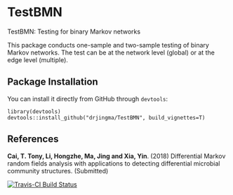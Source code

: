 # TestBMN
TestBMN: Testing for binary Markov networks

This package conducts one-sample and two-sample testing of binary Markov networks. The test can be at the network level (global) or at the edge level (multiple).


## **Package Installation**
You can install it directly from GitHub through `devtools`:

```
library(devtools)
devtools::install_github("drjingma/TestBMN", build_vignettes=T)
```

## **References**
**Cai, T. Tony, Li, Hongzhe, Ma, Jing and Xia, Yin**. (2018) Differential Markov random fields analysis with applications to detecting differential microbial community structures. (Submitted)

[![Travis-CI Build Status](https://travis-ci.org/drjingma/TestBMN.svg?branch=master)](https://travis-ci.org/drjingma/TestBMN)